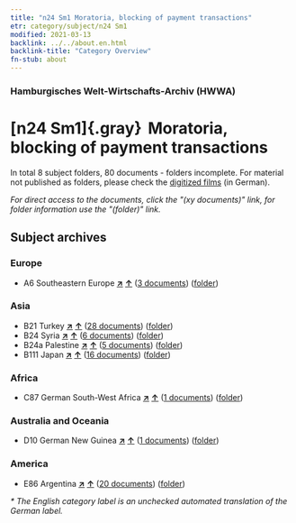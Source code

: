 ```yaml
---
title: "n24 Sm1 Moratoria, blocking of payment transactions"
etr: category/subject/n24 Sm1
modified: 2021-03-13
backlink: ../../about.en.html
backlink-title: "Category Overview"
fn-stub: about
---
```


### Hamburgisches Welt-Wirtschafts-Archiv (HWWA)
# [n24 Sm1]{.gray}&#8201; Moratoria, blocking of payment transactions&#160; 





In total 8 subject folders, 80 documents - folders incomplete.
For material not published as folders, please check the [digitized films](/film/h1_sh) (in German).

_For direct access to the documents, click the "(xy documents)" link, for folder information use the "(folder)" link._

## Subject archives



### Europe

- A6 Southeastern Europe [**&nearr;**](../../../geo/i/140900/about.en.html "Southeastern Europe (all folders)") [**&uarr;**](../../../geo/about.en.html#A6 "Country category system") (<a href="https://pm20.zbw.eu/dfgview/sh/140900,145340" title="about: Southeastern Europe : Moratoria, blocking of payment transactions" target="_blank">3 documents</a>) ([folder](../../../../folder/sh/1409xx/140900/1453xx/145340/about.en.html))

### Asia

- B21 Turkey [**&nearr;**](../../../geo/i/141111/about.en.html "Turkey (all folders)") [**&uarr;**](../../../geo/about.en.html#B21 "Country category system") (<a href="https://pm20.zbw.eu/dfgview/sh/141111,145340" title="about: Turkey : Moratoria, blocking of payment transactions" target="_blank">28 documents</a>) ([folder](../../../../folder/sh/1411xx/141111/1453xx/145340/about.en.html))
- B24 Syria [**&nearr;**](../../../geo/i/141114/about.en.html "Syria (all folders)") [**&uarr;**](../../../geo/about.en.html#B24 "Country category system") (<a href="https://pm20.zbw.eu/dfgview/sh/141114,145340" title="about: Syria : Moratoria, blocking of payment transactions" target="_blank">6 documents</a>) ([folder](../../../../folder/sh/1411xx/141114/1453xx/145340/about.en.html))
- B24a Palestine [**&nearr;**](../../../geo/i/141115/about.en.html "Palestine (all folders)") [**&uarr;**](../../../geo/about.en.html#B24a "Country category system") (<a href="https://pm20.zbw.eu/dfgview/sh/141115,145340" title="about: Palestine : Moratoria, blocking of payment transactions" target="_blank">5 documents</a>) ([folder](../../../../folder/sh/1411xx/141115/1453xx/145340/about.en.html))
- B111 Japan [**&nearr;**](../../../geo/i/141272/about.en.html "Japan (all folders)") [**&uarr;**](../../../geo/about.en.html#B111 "Country category system") (<a href="https://pm20.zbw.eu/dfgview/sh/141272,145340" title="about: Japan : Moratoria, blocking of payment transactions" target="_blank">16 documents</a>) ([folder](../../../../folder/sh/1412xx/141272/1453xx/145340/about.en.html))

### Africa

- C87 German South-West Africa [**&nearr;**](../../../geo/i/141450/about.en.html "German South-West Africa (all folders)") [**&uarr;**](../../../geo/about.en.html#C87 "Country category system") (<a href="https://pm20.zbw.eu/dfgview/sh/141450,145340" title="about: German South-West Africa : Moratoria, blocking of payment transactions" target="_blank">1 documents</a>) ([folder](../../../../folder/sh/1414xx/141450/1453xx/145340/about.en.html))

### Australia and Oceania

- D10 German New Guinea [**&nearr;**](../../../geo/i/141601/about.en.html "German New Guinea (all folders)") [**&uarr;**](../../../geo/about.en.html#D10 "Country category system") (<a href="https://pm20.zbw.eu/dfgview/sh/141601,145340" title="about: German New Guinea : Moratoria, blocking of payment transactions" target="_blank">1 documents</a>) ([folder](../../../../folder/sh/1416xx/141601/1453xx/145340/about.en.html))

### America

- E86 Argentina [**&nearr;**](../../../geo/i/141692/about.en.html "Argentina (all folders)") [**&uarr;**](../../../geo/about.en.html#E86 "Country category system") (<a href="https://pm20.zbw.eu/dfgview/sh/141692,145340" title="about: Argentina : Moratoria, blocking of payment transactions" target="_blank">20 documents</a>) ([folder](../../../../folder/sh/1416xx/141692/1453xx/145340/about.en.html))


_* The English category label is an unchecked automated translation of the German label._


